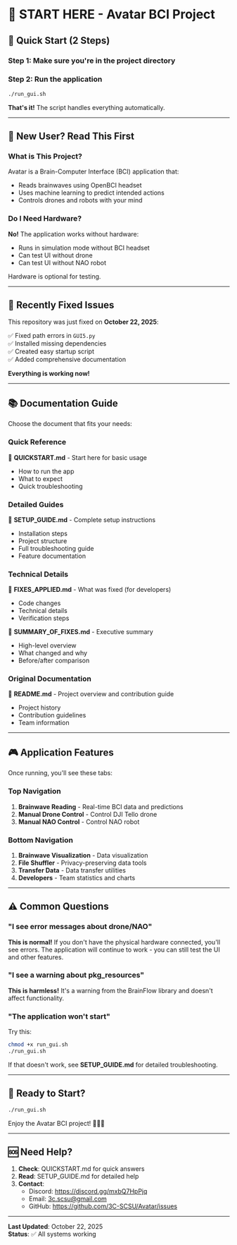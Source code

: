 # 👋 START HERE - Avatar BCI Project

## 🎯 Quick Start (2 Steps)

### Step 1: Make sure you're in the project directory

### Step 2: Run the application
```bash
./run_gui.sh
```

**That's it!** The script handles everything automatically.

---

## 📖 New User? Read This First

### What is This Project?
Avatar is a Brain-Computer Interface (BCI) application that:
- Reads brainwaves using OpenBCI headset
- Uses machine learning to predict intended actions
- Controls drones and robots with your mind

### Do I Need Hardware?
**No!** The application works without hardware:
- Runs in simulation mode without BCI headset
- Can test UI without drone
- Can test UI without NAO robot

Hardware is optional for testing.

---

## 🔧 Recently Fixed Issues

This repository was just fixed on **October 22, 2025**:

✅ Fixed path errors in `GUI5.py`  
✅ Installed missing dependencies  
✅ Created easy startup script  
✅ Added comprehensive documentation

**Everything is working now!**

---

## 📚 Documentation Guide

Choose the document that fits your needs:

### Quick Reference
📄 **QUICKSTART.md** - Start here for basic usage  
- How to run the app
- What to expect
- Quick troubleshooting

### Detailed Guides
📄 **SETUP_GUIDE.md** - Complete setup instructions  
- Installation steps
- Project structure
- Full troubleshooting guide
- Feature documentation

### Technical Details
📄 **FIXES_APPLIED.md** - What was fixed (for developers)  
- Code changes
- Technical details
- Verification steps

📄 **SUMMARY_OF_FIXES.md** - Executive summary  
- High-level overview
- What changed and why
- Before/after comparison

### Original Documentation
📄 **README.md** - Project overview and contribution guide  
- Project history
- Contribution guidelines
- Team information

---

## 🎮 Application Features

Once running, you'll see these tabs:

### Top Navigation
1. **Brainwave Reading** - Real-time BCI data and predictions
2. **Manual Drone Control** - Control DJI Tello drone
3. **Manual NAO Control** - Control NAO robot

### Bottom Navigation
1. **Brainwave Visualization** - Data visualization
2. **File Shuffler** - Privacy-preserving data tools
3. **Transfer Data** - Data transfer utilities
4. **Developers** - Team statistics and charts

---

## ⚠️ Common Questions

### "I see error messages about drone/NAO"
**This is normal!** If you don't have the physical hardware connected, you'll see errors. The application will continue to work - you can still test the UI and other features.

### "I see a warning about pkg_resources"
**This is harmless!** It's a warning from the BrainFlow library and doesn't affect functionality.

### "The application won't start"
Try this:
```bash
chmod +x run_gui.sh
./run_gui.sh
```

If that doesn't work, see **SETUP_GUIDE.md** for detailed troubleshooting.

---

## 🚀 Ready to Start?

```bash
./run_gui.sh
```

Enjoy the Avatar BCI project! 🧠🤖✨

---

## 🆘 Need Help?

1. **Check**: QUICKSTART.md for quick answers
2. **Read**: SETUP_GUIDE.md for detailed help
3. **Contact**:
   - Discord: https://discord.gg/mxbQ7HpPjq
   - Email: 3c.scsu@gmail.com
   - GitHub: https://github.com/3C-SCSU/Avatar/issues

---

**Last Updated**: October 22, 2025  
**Status**: ✅ All systems working

